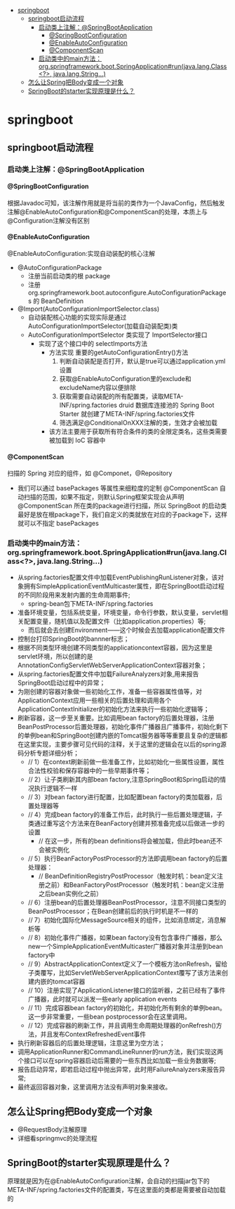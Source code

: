 
* [springboot](#springboot)
  * [springboot启动流程](#springboot启动流程)
    * [启动类上注解：@SpringBootApplication](#启动类上注解springbootapplication)
      * [@SpringBootConfiguration](#springbootconfiguration)
      * [@EnableAutoConfiguration](#enableautoconfiguration)
      * [@ComponentScan](#componentscan)
    * [启动类中的main方法：org.springframework.boot.SpringApplication#run(java.lang.Class&lt;?&gt;, java.lang.String...)](#启动类中的main方法orgspringframeworkbootspringapplicationrunavalangstring)
  * [怎么让Spring把Body变成一个对象](#怎么让spring把body变成一个对象)
  * [SpringBoot的starter实现原理是什么？](#springboot的starter实现原理是什么)


# springboot
## springboot启动流程
### 启动类上注解：@SpringBootApplication
#### @SpringBootConfiguration
根据Javadoc可知，该注解作用就是将当前的类作为一个JavaConfig，然后触发注解@EnableAutoConfiguration和@ComponentScan的处理，本质上与@Configuration注解没有区别
#### @EnableAutoConfiguration
@EnableAutoConfiguration:实现自动装配的核心注解
- @AutoConfigurationPackage
  - 注册当前启动类的根 package
  - 注册 org.springframework.boot.autoconfigure.AutoConfigurationPackages 的 BeanDefinition
- @Import(AutoConfigurationImportSelector.class)
  - 自动装配核心功能的实现实际是通过 AutoConfigurationImportSelector(加载自动装配类)类
  - AutoConfigurationImportSelector 类实现了 ImportSelector接口
    - 实现了这个接口中的 selectImports方法
      - 方法实现 重要的getAutoConfigurationEntry()方法
        1. 判断自动装配是否打开，默认是true可以通过application.yml设置
        2. 获取@EnableAutoConfiguration里的exclude和excludeName内容以便排除
        3. 获取需要自动装配的所有配置类，读取META-INF/spring.factories druid 数据库连接池的 Spring Boot Starter 就创建了META-INF/spring.factories文件
        4. 筛选满足@ConditionalOnXXX注解的类，生效才会被加载
      - 该方法主要用于获取所有符合条件的类的全限定类名，这些类需要被加载到 IoC 容器中
#### @ComponentScan
扫描的 Spring 对应的组件，如 @Componet，@Repository
- 我们可以通过 basePackages 等属性来细粒度的定制 @ComponentScan 自动扫描的范围，如果不指定，则默认Spring框架实现会从声明 @ComponentScan 所在类的package进行扫描，所以 SpringBoot 的启动类最好是放在根package下，我们自定义的类就放在对应的子package下，这样就可以不指定 basePackages
### 启动类中的main方法：org.springframework.boot.SpringApplication#run(java.lang.Class<?>, java.lang.String...)
- 从spring.factories配置文件中加载EventPublishingRunListener对象，该对象拥有SimpleApplicationEventMulticaster属性，即在SpringBoot启动过程的不同阶段用来发射内置的生命周期事件;
  - spring-bean包下META-INF/spring.factories
- 准备环境变量，包括系统变量，环境变量，命令行参数，默认变量，servlet相关配置变量，随机值以及配置文件（比如application.properties）等;
  - 而后就会去创建Environment——这个时候会去加载application配置文件
- 控制台打印SpringBoot的bannner标志；
- 根据不同类型环境创建不同类型的applicationcontext容器，因为这里是servlet环境，所以创建的是AnnotationConfigServletWebServerApplicationContext容器对象；
- 从spring.factories配置文件中加载FailureAnalyzers对象,用来报告SpringBoot启动过程中的异常；
- 为刚创建的容器对象做一些初始化工作，准备一些容器属性值等，对ApplicationContext应用一些相关的后置处理和调用各个ApplicationContextInitializer的初始化方法来执行一些初始化逻辑等；
- 刷新容器，这一步至关重要。比如调用bean factory的后置处理器，注册BeanPostProcessor后置处理器，初始化事件广播器且广播事件，初始化剩下的单例bean和SpringBoot创建内嵌的Tomcat服务器等等重要且复杂的逻辑都在这里实现，主要步骤可见代码的注释，关于这里的逻辑会在以后的spring源码分析专题详细分析；
  - // 1）在context刷新前做一些准备工作，比如初始化一些属性设置，属性合法性校验和保存容器中的一些早期事件等；
  - // 2）让子类刷新其内部bean factory,注意SpringBoot和Spring启动的情况执行逻辑不一样
  - // 3）对bean factory进行配置，比如配置bean factory的类加载器，后置处理器等
  - // 4）完成bean factory的准备工作后，此时执行一些后置处理逻辑，子类通过重写这个方法来在BeanFactory创建并预准备完成以后做进一步的设置
    - // 在这一步，所有的bean definitions将会被加载，但此时bean还不会被实例化
  - // 5）执行BeanFactoryPostProcessor的方法即调用bean factory的后置处理器：
    - // BeanDefinitionRegistryPostProcessor（触发时机：bean定义注册之前）和BeanFactoryPostProcessor（触发时机：bean定义注册之后bean实例化之前）
  - // 6）注册bean的后置处理器BeanPostProcessor，注意不同接口类型的BeanPostProcessor；在Bean创建前后的执行时机是不一样的
  - // 7）初始化国际化MessageSource相关的组件，比如消息绑定，消息解析等
  - // 8）初始化事件广播器，如果bean factory没有包含事件广播器，那么new一个SimpleApplicationEventMulticaster广播器对象并注册到bean factory中
  - // 9）AbstractApplicationContext定义了一个模板方法onRefresh，留给子类覆写，比如ServletWebServerApplicationContext覆写了该方法来创建内嵌的tomcat容器
  - // 10）注册实现了ApplicationListener接口的监听器，之前已经有了事件广播器，此时就可以派发一些early application events
  - // 11）完成容器bean factory的初始化，并初始化所有剩余的单例bean。这一步非常重要，一些bean postprocessor会在这里调用。
  - // 12）完成容器的刷新工作，并且调用生命周期处理器的onRefresh()方法，并且发布ContextRefreshedEvent事件
- 执行刷新容器后的后置处理逻辑，注意这里为空方法；
- 调用ApplicationRunner和CommandLineRunner的run方法，我们实现这两个接口可以在spring容器启动后需要的一些东西比如加载一些业务数据等;
- 报告启动异常，即若启动过程中抛出异常，此时用FailureAnalyzers来报告异常;
- 最终返回容器对象，这里调用方法没有声明对象来接收。
## 怎么让Spring把Body变成一个对象
- @RequestBody注解原理
- 详细看springmvc的处理流程
## SpringBoot的starter实现原理是什么？
原理就是因为在@EnableAutoConfiguration注解，会自动的扫描jar包下的META-INF/spring.factories文件的配置类，写在这里面的类都是需要被自动加载的